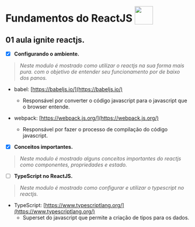 # Fundamentos do ReactJS <img style="width: 50px; vertical-align: text-bottom;" src="https://cdn.jsdelivr.net/gh/devicons/devicon/icons/react/react-original.svg" />

## 01 aula ignite reactjs.

- [x] **Configurando o ambiente.**

> _Neste modulo é mostrado como utilizar o reactjs na sua forma mais pura. com o objetivo de entender seu funcionamento por de baixo dos panos._

- babel: [https://babeljs.io/](https://babeljs.io/)
  - Responsável por converter o código javascript para o javascript que o browser entende.
- webpack: [https://webpack.js.org/](https://webpack.js.org/)

  - Responsável por fazer o processo de compilação do código javascript.

- [x] **Conceitos importantes.**

> _Neste modulo é mostrado alguns conceitos importantes do reactjs como componentes, propriedades e estado._

- [ ] **TypeScript no ReactJS.**

> _Neste modulo é mostrado como configurar e utilizar o typescript no reactjs._

- TypeScript: [https://www.typescriptlang.org/](https://www.typescriptlang.org/)
  - Superset do javascript que permite a criação de tipos para os dados.
